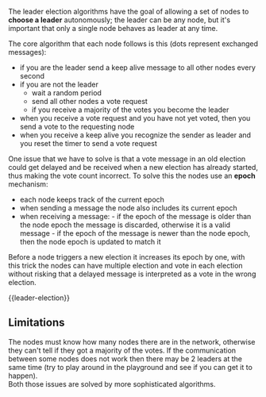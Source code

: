 The leader election algorithms have the goal of allowing a set of nodes to **choose a leader** autonomously; the leader can be any node, but it's important that only a single node behaves as leader at any time.

The core algorithm that each node follows is this (dots represent exchanged messages):

-   if you are the leader send a <dot class="gray"></dot> keep alive message to all other nodes every second
-   if you are not the leader
    -   wait a random period
    -   send all other nodes a <dot class="green"></dot> vote request
    -   if you receive a majority of the votes you become the leader
-   when you receive a <dot class="green"></dot> vote request and you have not yet voted, then you send a <dot class="blue"></dot> vote to the requesting node
-   when you receive a <dot class="gray"></dot> keep alive you recognize the sender as leader and you reset the timer to send a vote request

One issue that we have to solve is that a <dot class="blue"></dot> vote message in an old election could get delayed and be received when a new election has already started, thus making the vote count incorrect. To solve this the nodes use an **epoch** mechanism:

-   each node keeps track of the current epoch
-   when sending a message the node also includes its current epoch
-   when receiving a message: - if the epoch of the message is older than the node epoch the message is discarded, otherwise it is a valid message - if the epoch of the message is newer than the node epoch, then the node epoch is updated to match it

Before a node triggers a new election it increases its epoch by one, with this trick the nodes can have multiple election and vote in each election without risking that a delayed message is interpreted as a vote in the wrong election.

{{leader-election}}

## Limitations

The nodes must know how many nodes there are in the network, otherwise they can't tell if they got a majority of the votes. If the communication between some nodes does not work then there may be 2 leaders at the same time (try to play around in the playground and see if you can get it to happen).  
Both those issues are solved by more sophisticated algorithms.
